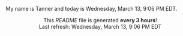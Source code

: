 My name is Tanner and today is Wednesday, March 13, 9:06 PM EDT.

<p align="center">This <i>README</i> file is generated <b>every 3 hours</b>!</br>Last refresh: Wednesday, March 13, 9:06 PM EDT<br /></p>
